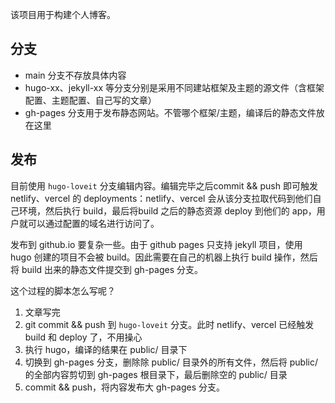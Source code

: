 该项目用于构建个人博客。

## 分支
- main 分支不存放具体内容
- hugo-xx、jekyll-xx 等分支分别是采用不同建站框架及主题的源文件（含框架配置、主题配置、自己写的文章）
- gh-pages 分支用于发布静态网站。不管哪个框架/主题，编译后的静态文件放在这里

## 发布
目前使用 `hugo-loveit` 分支编辑内容。编辑完毕之后commit && push 即可触发 netlify、vercel 的 deployments：netlify、vercel 会从该分支拉取代码到他们自己环境，然后执行 build，最后将build 之后的静态资源 deploy 到他们的 app，用户就可以通过配置的域名进行访问了。

发布到 github.io 要复杂一些。由于 github pages 只支持 jekyll 项目，使用 hugo 创建的项目不会被 build。因此需要在自己的机器上执行 build 操作，然后将 build 出来的静态文件提交到 gh-pages 分支。

这个过程的脚本怎么写呢？

1. 文章写完
2. git commit && push 到 `hugo-loveit` 分支。此时 netlify、vercel 已经触发 build 和 deploy 了，不用操心
3. 执行 hugo，编译的结果在 public/ 目录下
4. 切换到 gh-pages 分支，删除除 public/ 目录外的所有文件，然后将 public/ 的全部内容剪切到 gh-pages 根目录下，最后删除空的 public/ 目录
5. commit && push，将内容发布大 gh-pages 分支。